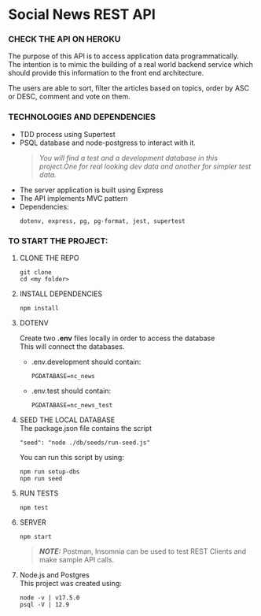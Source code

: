 # Social News REST API

### CHECK THE API ON HEROKU

<p>The purpose of this API is to access application data programmatically.</br>
The intention is to mimic the building of a real world backend service which should provide this information to the front end architecture.</p>
<p>The users are able to sort, filter the articles based on topics, order by ASC or DESC, comment and vote on them.</p>

### TECHNOLOGIES AND DEPENDENCIES

<ul>
<li>TDD process using Supertest</li>
<li>PSQL database and node-postgress to interact with it.</br>

> _*You will find a test and a development database in this project.One for real looking dev data and another for simpler test data.*_

</li>
<li>The server application is built using Express</li>
<li> The API implements MVC pattern</li>
<li> Dependencies: </br>

```
dotenv, express, pg, pg-format, jest, supertest
```

</li>
</ul>

### TO START THE PROJECT:

<ol>
    <li>CLONE THE REPO </br>

```
git clone
cd <my folder>
```

</li>

<li>INSTALL DEPENDENCIES</br>

```
npm install
```

</li>
<li> DOTENV </br>
    <p>Create two <strong>.env</strong> files locally in order to access the database</br>
    This will connect the databases.</p>
</li>

<ul>
<li>.env.development should contain:</br>

```
PGDATABASE=nc_news
```

</li>
<li>.env.test should contain:</br>

```
PGDATABASE=nc_news_test
```

</li>
</ul>
<li>SEED THE LOCAL DATABASE </br>
  The package.json file contains the script

```
"seed": "node ./db/seeds/run-seed.js"
```

You can run this script by using:

```
npm run setup-dbs
npm run seed
```

</li>

<li>RUN TESTS </br>

```
npm test
```

</li>

<li>SERVER </br>

```
npm start
```

> **_NOTE:_** Postman, Insomnia can be used to test REST Clients and make sample API calls.

</li>

<li>Node.js and Postgres </br>
This project was created using:</p>

```
node -v | v17.5.0
psql -V | 12.9
```

</li>
</ol>
